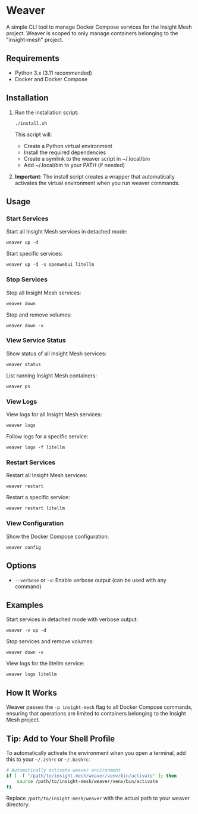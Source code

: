 # Weaver

A simple CLI tool to manage Docker Compose services for the Insight Mesh project. Weaver is scoped to only manage containers belonging to the "insight-mesh" project.

## Requirements

- Python 3.x (3.11 recommended)
- Docker and Docker Compose

## Installation

1. Run the installation script:
   ```
   ./install.sh
   ```

   This script will:
    - Create a Python virtual environment
    - Install the required dependencies
    - Create a symlink to the weaver script in ~/.local/bin
    - Add ~/.local/bin to your PATH (if needed)

2. **Important**: The install script creates a wrapper that automatically activates the virtual environment when you run weaver commands.

## Usage

### Start Services

Start all Insight Mesh services in detached mode:
```
weaver up -d
```

Start specific services:
```
weaver up -d -s openwebui litellm
```

### Stop Services

Stop all Insight Mesh services:
```
weaver down
```

Stop and remove volumes:
```
weaver down -v
```

### View Service Status

Show status of all Insight Mesh services:
```
weaver status
```

List running Insight Mesh containers:
```
weaver ps
```

### View Logs

View logs for all Insight Mesh services:
```
weaver logs
```

Follow logs for a specific service:
```
weaver logs -f litellm
```

### Restart Services

Restart all Insight Mesh services:
```
weaver restart
```

Restart a specific service:
```
weaver restart litellm
```

### View Configuration

Show the Docker Compose configuration:
```
weaver config
```

## Options

- `--verbose` or `-v`: Enable verbose output (can be used with any command)

## Examples

Start services in detached mode with verbose output:
```
weaver -v up -d
```

Stop services and remove volumes:
```
weaver down -v
```

View logs for the litellm service:
```
weaver logs litellm
```

## How It Works

Weaver passes the `-p insight-mesh` flag to all Docker Compose commands, ensuring that operations are limited to containers belonging to the Insight Mesh project.

## Tip: Add to Your Shell Profile

To automatically activate the environment when you open a terminal, add this to your `~/.zshrc` or `~/.bashrc`:

```bash
# Automatically activate weaver environment
if [ -f "/path/to/insight-mesh/weaver/venv/bin/activate" ]; then
    source /path/to/insight-mesh/weaver/venv/bin/activate
fi
```

Replace `/path/to/insight-mesh/weaver` with the actual path to your weaver directory. 